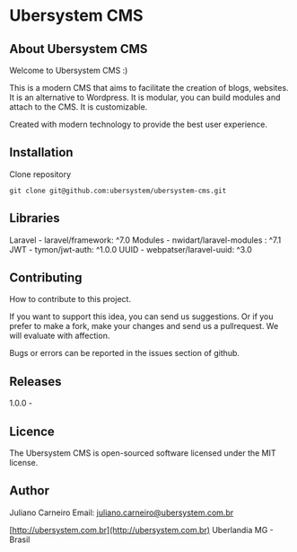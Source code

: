 # Ubersystem CMS

## About Ubersystem CMS

Welcome to Ubersystem CMS :)

This is a modern CMS that aims to facilitate the creation of blogs, websites.
 It is an alternative to Wordpress.
 It is modular, you can build modules and attach to the CMS.
 It is customizable.

 Created with modern technology to provide the best user experience.

## Installation

Clone repository

```
git clone git@github.com:ubersystem/ubersystem-cms.git
```

## Libraries

Laravel - laravel/framework: ^7.0
Modules - nwidart/laravel-modules : ^7.1
JWT - tymon/jwt-auth: ^1.0.0
UUID - webpatser/laravel-uuid: ^3.0

## Contributing 

How to contribute to this project.

 If you want to support this idea, you can send us suggestions.
 Or if you prefer to make a fork, make your changes and send us a pullrequest.
 We will evaluate with affection.

 Bugs or errors can be reported in the issues section of github.

## Releases

1.0.0 - 

## Licence

The Ubersystem CMS is open-sourced software licensed under the MIT license.

## Author

Juliano Carneiro 
Email: juliano.carneiro@ubersystem.com.br

[http://ubersystem.com.br](http://ubersystem.com.br)
Uberlandia MG - Brasil
